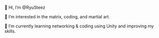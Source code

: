 👋 Hi, I’m @RyuSteez

👀 I’m interested in the matrix, coding, and martial art.

🌱 I’m currently learning networking & coding using Unity and improving my skills.


<!---
RyuSteez/RyuSteez is a ✨ special ✨ repository because its `README.md` (this file) appears on your GitHub profile.
You can click the Preview link to take a look at your changes.
--->
